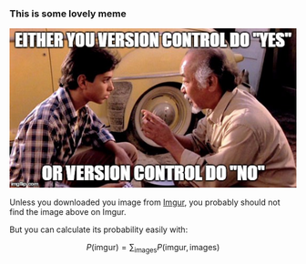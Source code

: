 ### This is some lovely meme

![ In plain markdown, you only see me when the link to image is broken ](./someMeme.jpg)

Unless you downloaded you image from [Imgur](https://imgur.com/), you probably should not find the image above on Imgur.

But you can calculate its probability easily with:

$$
P(\text{imgur}) =\sum_{\text{images}}{ P(\text{imgur},\text{images})  }
$$